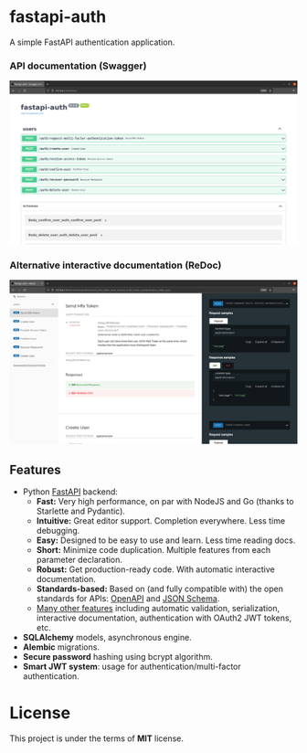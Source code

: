 # fastapi-auth

A simple FastAPI authentication application.

### API documentation (Swagger)
![Swagger example](./img/Swagger.png)

### Alternative interactive documentation (ReDoc)
![ReDoc example](./img/ReDoc.png)

## Features
* Python [FastAPI](https://github.com/tiangolo/fastapi) backend:
    * **Fast:** Very high performance, on par with NodeJS and Go (thanks to Starlette and Pydantic).
    * **Intuitive:** Great editor support. Completion everywhere. Less time debugging.
    * **Easy:** Designed to be easy to use and learn. Less time reading docs.
    * **Short:** Minimize code duplication. Multiple features from each parameter declaration.
    * **Robust:** Get production-ready code. With automatic interactive documentation.
    * **Standards-based:** Based on (and fully compatible with) the open standards for APIs: [OpenAPI](https://github.com/OAI/OpenAPI-Specification) and [JSON Schema](https://json-schema.org/).
    * [Many other features](https://fastapi.tiangolo.com/features/) including automatic validation, serialization, interactive documentation, authentication with OAuth2 JWT tokens, etc.
* **SQLAlchemy** models, asynchronous engine.
* **Alembic** migrations.
* **Secure password** hashing using bcrypt algorithm.
* **Smart JWT system**: usage for authentication/multi-factor authentication.

# License
This project is under the terms of **MIT** license.
